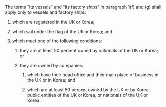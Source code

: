 The terms "its vessels" and "its factory ships" in paragraph 1(f) and (g) shall apply only to vessels and factory ships:

1. which are registered in the UK or Korea; 

2. which sail under the flag of the UK or Korea; and 

3. which meet one of the following conditions: 

   1. they are at least 50 percent owned by nationals of the UK or Korea; or 

   2. they are owned by companies: 

      1. which have their head office and their main place of business in the UK or in Korea; and 

      2. which are at least 50 percent owned by the UK or by Korea, public entities of the UK or Korea, or nationals of the UK or Korea. 
